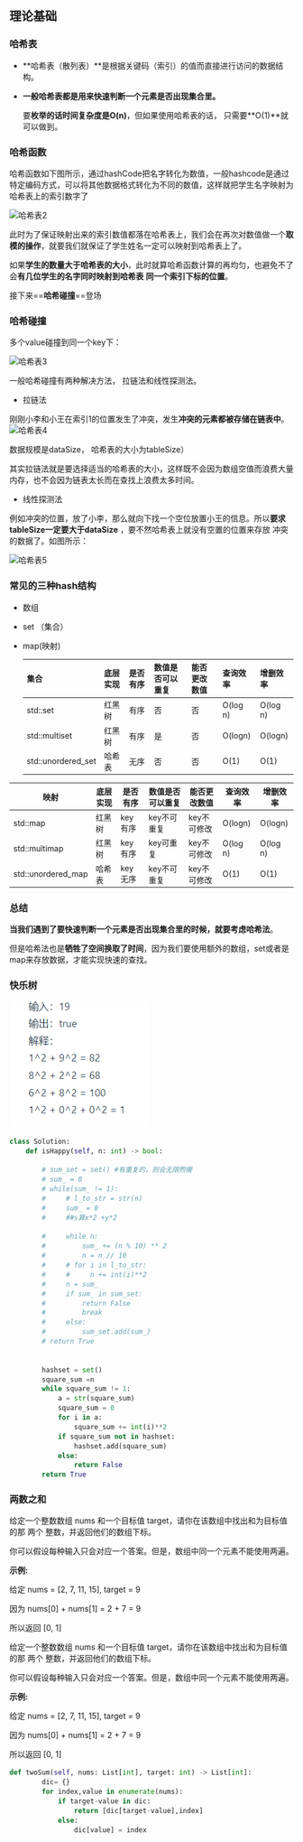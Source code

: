 ## 理论基础

### 哈希表

- **哈希表（散列表）**是根据关键码（索引）的值而直接进行访问的数据结构。

- **一般哈希表都是用来快速判断一个元素是否出现集合里。**

  要**枚举的话时间复杂度是O(n)**，但如果使用哈希表的话， 只需要**O(1)**就可以做到。

### 哈希函数

哈希函数如下图所示，通过hashCode把名字转化为数值，一般hashcode是通过特定编码方式，可以将其他数据格式转化为不同的数值，这样就把学生名字映射为哈希表上的索引数字了

![哈希表2](https://img-blog.csdnimg.cn/2021010423484818.png)

此时为了保证映射出来的索引数值都落在哈希表上，我们会在再次对数值做一个**取模的操作**，就要我们就保证了学生姓名一定可以映射到哈希表上了。

如果**学生的数量大于哈希表的大小**，此时就算哈希函数计算的再均匀，也避免不了会**有几位学生的名字同时映射到哈希表** **同一个索引下标的位置**。

接下来==**哈希碰撞**==登场



### 哈希碰撞

多个value碰撞到同一个key下：

![哈希表3](https://img-blog.csdnimg.cn/2021010423494884.png)

一般哈希碰撞有两种解决方法， 拉链法和线性探测法。

- 拉链法



刚刚小李和小王在索引1的位置发生了冲突，发生**冲突的元素都被存储在链表中**。![哈希表4](https://img-blog.csdnimg.cn/20210104235015226.png)

数据规模是dataSize， 哈希表的大小为tableSize）

其实拉链法就是要选择适当的哈希表的大小，这样既不会因为数组空值而浪费大量内存，也不会因为链表太长而在查找上浪费太多时间。

- 线性探测法

例如冲突的位置，放了小李，那么就向下找一个空位放置小王的信息。所以**要求tableSize一定要大于dataSize** ，要不然哈希表上就没有空置的位置来存放 冲突的数据了。如图所示：

![哈希表5](https://img-blog.csdnimg.cn/20210104235109950.png)



### 常见的三种hash结构

- 数组

- set （集合）

- map(映射)

  | 集合               | 底层实现 | 是否有序 | 数值是否可以重复 | 能否更改数值 | 查询效率 | 增删效率 |
  | ------------------ | -------- | -------- | ---------------- | ------------ | -------- | -------- |
  | std::set           | 红黑树   | 有序     | 否               | 否           | O(log n) | O(log n) |
  | std::multiset      | 红黑树   | 有序     | 是               | 否           | O(logn)  | O(logn)  |
  | std::unordered_set | 哈希表   | 无序     | 否               | 否           | O(1)     | O(1)     |

| 映射               | 底层实现 | 是否有序 | 数值是否可以重复 | 能否更改数值 | 查询效率 | 增删效率 |
| ------------------ | -------- | -------- | ---------------- | ------------ | -------- | -------- |
| std::map           | 红黑树   | key有序  | key不可重复      | key不可修改  | O(logn)  | O(logn)  |
| std::multimap      | 红黑树   | key有序  | key可重复        | key不可修改  | O(log n) | O(log n) |
| std::unordered_map | 哈希表   | key无序  | key不可重复      | key不可修改  | O(1)     | O(1)     |

### 总结

**当我们遇到了要快速判断一个元素是否出现集合里的时候，就要考虑哈希法**。

但是哈希法也是**牺牲了空间换取了时间**，因为我们要使用额外的数组，set或者是map来存放数据，才能实现快速的查找。



### 快乐树

![image-20220922155223597](哈希表.assets/image-20220922155223597.png)

```python
class Solution:
    def isHappy(self, n: int) -> bool:
        
        # sum_set = set() #有重复的，则会无限煦暖
        # sum_ = 0
        # while(sum_ != 1):
        #     # l_to_str = str(n)
        #     sum_ = 0
        #     ##s算x*2 +y*2
            
        #     while n:
        #         sum_ += (n % 10) ** 2
        #         n = n // 10
        #     # for i in l_to_str:
        #     #     n += int(i)**2
        #     n = sum_
        #     if sum_ in sum_set:
        #         return False
        #         break
        #     else:
        #         sum_set.add(sum_)
        # return True


        hashset = set()
        square_sum =n
        while square_sum != 1:
            a = str(square_sum)
            square_sum = 0
            for i in a:
                square_sum += int(i)**2
            if square_sum not in hashset:
                hashset.add(square_sum)
            else:
                return False
        return True
```





### 两数之和

给定一个整数数组 nums 和一个目标值 target，请你在该数组中找出和为目标值的那 两个 整数，并返回他们的数组下标。

你可以假设每种输入只会对应一个答案。但是，数组中同一个元素不能使用两遍。

**示例:**

给定 nums = [2, 7, 11, 15], target = 9

因为 nums[0] + nums[1] = 2 + 7 = 9

所以返回 [0, 1]

给定一个整数数组 nums 和一个目标值 target，请你在该数组中找出和为目标值的那 两个 整数，并返回他们的数组下标。

你可以假设每种输入只会对应一个答案。但是，数组中同一个元素不能使用两遍。

**示例:**

给定 nums = [2, 7, 11, 15], target = 9

因为 nums[0] + nums[1] = 2 + 7 = 9

所以返回 [0, 1]

```python
def twoSum(self, nums: List[int], target: int) -> List[int]:
        dic= {}
        for index,value in enumerate(nums):
            if target-value in dic:
                return [dic[target-value],index]
            else:
                dic[value] = index
```

